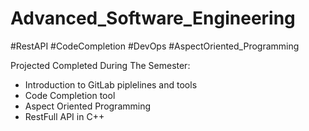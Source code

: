 # Advanced_Software_Engineering
#RestAPI #CodeCompletion #DevOps #AspectOriented_Programming

Projected Completed During The Semester:
+ Introduction to GitLab piplelines and tools
+ Code Completion tool
+ Aspect Oriented Programming
+ RestFull API in C++
